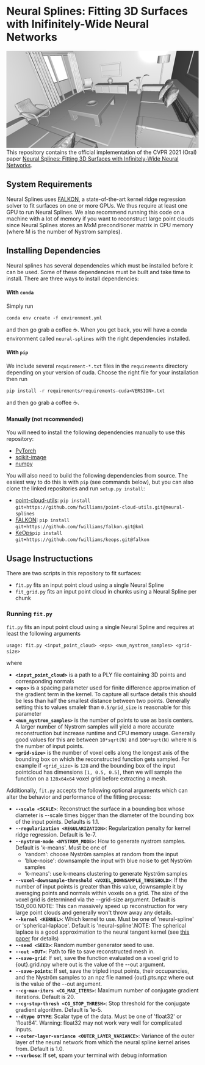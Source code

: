 # Neural Splines: Fitting 3D Surfaces with Inifinitely-Wide Neural Networks
![Neural Splines Teaser](https://github.com/fwilliams/neural-splines/blob/master/teaser.png)
This repository contains the official implementation of the CVPR 2021 (Oral) paper [Neural Splines: Fitting 3D Surfaces with Infinitely-Wide Neural Networks](https://arxiv.org/abs/2006.13782).

## System Requirements
Neural Splines uses [FALKON](https://arxiv.org/abs/1705.10958), a state-of-the-art kernel ridge regression solver to fit 
surfaces on one or more GPUs. We thus require at least one GPU to run Neural Splines. 
We also recommend running this code on a machine with a lot of memory if you want to reconstruct large point clouds 
since Neural Splines stores an MxM preconditioner matrix in CPU memory (where M is the number of Nystrom samples). 

## Installing Dependencies
Neural splines has several dependencies which must be installed before it can be used. Some of these dependencies must be built and take time to install. 
There are three ways to install dependencies:

#### With `conda`
Simply run
```
conda env create -f environment.yml
```
and then go grab a coffee ☕. When you get back, you will have a conda environment called `neural-splines` with the right dependencies installed.

#### With `pip`
We include several `requirement-*.txt` files in the `requirements` directory depending on your version of cuda. Choose the right file for your installation then run
```
pip install -r requirements/requirements-cuda<VERSION>.txt
```
and then go grab a coffee ☕.

#### Manually (not recommended)
You will need to install the following dependencies manually to use this repository:
* [PyTorch](https://pytorch.org/)
* [scikit-image](https://scikit-image.org/)
* [numpy](https://numpy.org/)

You will also need to build the following dependencies from source. The easiest way to do this is with `pip` (see commands below), but you can also clone the linked repositories and run `setup.py install`:
* [point-cloud-utils](https://github.com/fwilliams/point-cloud-utils/tree/neural-splines): `pip install git+https://github.com/fwilliams/point-cloud-utils.git@neural-splines`
* [FALKON](https://github.com/fwilliams/falkon/tree/kml): `pip install git+https://github.com/fwilliams/falkon.git@kml`
* [KeOps](https://github.com/fwilliams/keops/tree/falkon)`pip install git+https://github.com/fwilliams/keops.git@falkon`

## Usage Instructuctions
There are two scripts in this repository to fit surfaces:
* `fit.py` fits an input point cloud using a single Neural Spline
* `fit_grid.py` fits an input point cloud in chunks using a Neural Spline per chunk

### Running `fit.py`

`fit.py` fits an input point cloud using a single Neural Spline and requires at least the following arguments
```
usage: fit.py <input_point_cloud> <eps> <num_nystrom_samples> <grid-size>
```
where
* **`<input_point_cloud>`** is a path to a PLY file containing 3D points and corresponding normals
* **`<eps>`** is a spacing parameter used for finite difference approximation of the gradient term in the kernel. 
  To capture all surface details this should be less than half the smallest distance between two points. 
  Generally setting this to values smalelr than `0.5/grid_size` is reasonable for this parameter
* **`<num_nystrom_samples>`** is the number of points to use as basis centers. A larger number of Nystrom samples will yield 
  a more accurate reconstruction but increase runtime and CPU memory usage. Generally good values for this are between 
  `10*sqrt(N)` and `100*sqrt(N)` where `N` is the number of input points.
* **`<grid-size>`** is the number of voxel cells along the longest axis of the bounding box on which the reconstructed 
  function gets sampled. For example if `<grid_size>` is `128` and the bounding box of the input pointcloud has dimensions `[1, 0.5, 0.5]`, then we will sample the function on a `128x64x64` voxel grid before extracting a mesh.
  
Additionally, `fit.py` accepts the following optional arguments which can alter the behavior and performance of
the fitting process:
  * **`--scale <SCALE>`**: Reconstruct the surface in a bounding box whose diameter is --scale times bigger than the diameter of the bounding box of the input points. Defaults is 1.1.
  * **`--regularization <REGULARIZATION>`**: Regularization penalty for kernel ridge regression. Default is 1e-7.
  * **`--nystrom-mode <NYSTROM_MODE>`**: How to generate nystrom samples. Default is 'k-means'. Must be one of
    - 'random': choose Nyström samples at random from the input
    - 'blue-noise': downsample the input with blue noise to get Nyström samples
    - 'k-means': use k-means  clustering to generate Nyström samples
  * **`--voxel-downsample-threshold <VOXEL_DOWNSAMPLE_THRESHOLD>`**: If the number of input points is greater than this value, downsample it by averaging points and normals within voxels on a grid. The size of the voxel grid is determined via the --grid-size argument. Default is 150_000.NOTE: This can massively  speed up reconstruction for very large point clouds and generally won't throw away any details.
  * **`--kernel <KERNEL>`**: Which kernel to use. Must be one of 'neural-spline' or 'spherical-laplace'. Default is 'neural-spline'.NOTE: The spherical laplace is a good approximation to the neural tangent kernel (see [this paper](https://arxiv.org/pdf/2007.01580.pdf) for details)
  * **`--seed <SEED>`**: Random number generator seed to use.
  * **`--out <OUT>`**:  Path to file to save reconstructed mesh in.
  * **`--save-grid`**: If set, save the function evaluated on a voxel grid to {out}.grid.npy where out is the value of the --out argument.
  * **`--save-points`**: If set, save the tripled input points, their occupancies, and the Nyström samples to an npz file named {out}.pts.npz where out is the value of the --out argument.
  * **`--cg-max-iters <CG_MAX_ITERS>`**: Maximum number of conjugate gradient iterations. Default is 20.
  * **`--cg-stop-thresh <CG_STOP_THRESH>`**: Stop threshold for the conjugate gradient algorithm. Default is 1e-5.
  * **`--dtype DTYPE`**: Scalar type of the data. Must be one of 'float32' or 'float64'. Warning: float32 may not work very well for complicated inputs.
  * **`--outer-layer-variance <OUTER_LAYER_VARIANCE>`**: Variance of the outer layer of the neural network from which the neural spline kernel arises from. Default is 1.0.
  * **`--verbose`**: If set, spam your terminal with debug information

